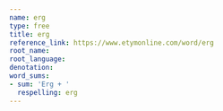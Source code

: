 ```yaml
---
name: erg
type: free
title: erg
reference_link: https://www.etymonline.com/word/erg
root_name: 
root_language: 
denotation: 
word_sums:
- sum: 'Erg + '
  respelling: erg
---
```

